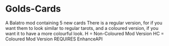 # Golds-Cards
A Balatro mod containing 5 new cards
There is a regular version, for if you want them to look similar to regular tarots,
and a coloured version, if you want it to have a more colourful look.
H = Non-Coloured Mod Version HC = Coloured Mod Version
REQUIRES EnhanceAPI
